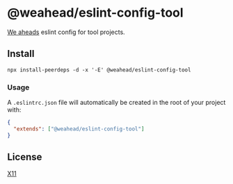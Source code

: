 # @weahead/eslint-config-tool

[We aheads](https://www.weahead.se/) eslint config for tool projects.

## Install

`npx install-peerdeps -d -x '-E' @weahead/eslint-config-tool`

### Usage

A `.eslintrc.json` file will automatically be created in the root of your project with:

```json
{
  "extends": ["@weahead/eslint-config-tool"]
}
```

## License

[X11](LICENSE)
